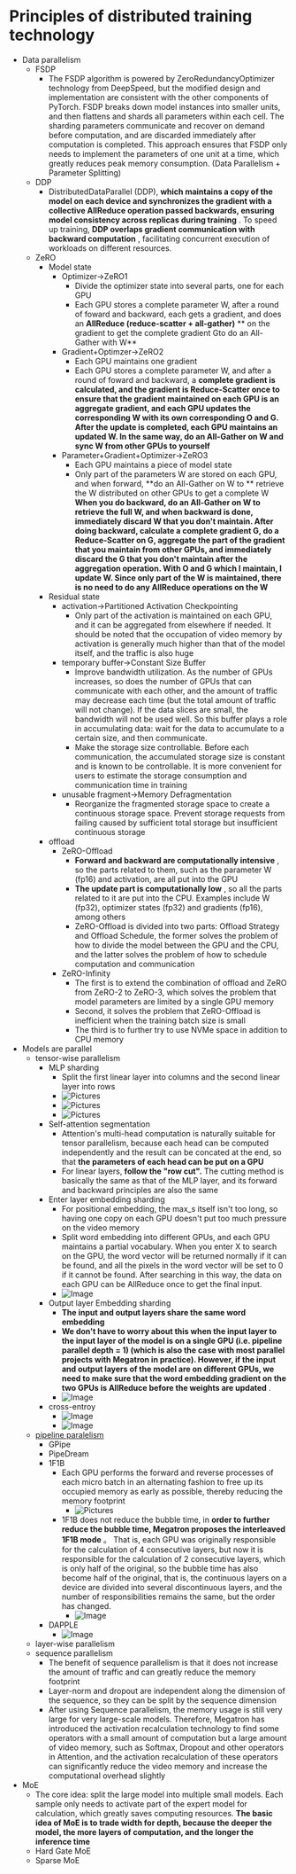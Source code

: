 # Principles of distributed training technology
- Data parallelism
    - FSDP
        - The FSDP algorithm is powered by ZeroRedundancyOptimizer technology from DeepSpeed, but the modified design and implementation are consistent with the other components of PyTorch. FSDP breaks down model instances into smaller units, and then flattens and shards all parameters within each cell. The sharding parameters communicate and recover on demand before computation, and are discarded immediately after computation is completed. This approach ensures that FSDP only needs to implement the parameters of one unit at a time, which greatly reduces peak memory consumption. (Data Parallelism + Parameter Splitting)
    - DDP
        - DistributedDataParallel (DDP), **which maintains a copy of the model on each device and synchronizes the gradient with a collective AllReduce operation passed backwards, ensuring model consistency across replicas during training** . To speed up training, **DDP overlaps gradient communication with backward computation** , facilitating concurrent execution of workloads on different resources. 
    - ZeRO
        - Model state
            - Optimizer->ZeRO1
                - Divide the optimizer state into several parts, one for each GPU
                - Each GPU stores a complete parameter W, after a round of foward and backward, each gets a gradient, and does an **AllReduce (reduce-scatter + all-gather)** ** on the gradient to get the complete gradient Gto do an All-Gather with W**
            - Gradient+Optimzer->ZeRO2
                - Each GPU maintains one gradient
                - Each GPU stores a complete parameter W, and after a round of foward and backward,  a **complete gradient is calculated, and the gradient is Reduce-Scatter once to ensure that the gradient maintained on each GPU is an aggregate gradient, and each GPU updates the corresponding W with its own corresponding O and G. After the update is completed, each GPU maintains an updated W. In the same way, do an All-Gather on W and sync W from other GPUs to yourself**
            - Parameter+Gradient+Optimizer->ZeRO3
                - Each GPU maintains a piece of model state
                - Only part of the parameters W are stored on each GPU, and when forward, **do an All-Gather on W to ** retrieve the W distributed on other GPUs to get a complete W **When you do backward, do an All-Gather on W to retrieve the full W, and when backward is done, immediately discard W that you don't maintain. After doing backward, calculate a complete gradient G, do a Reduce-Scatter on G, aggregate the part of the gradient that you maintain from other GPUs, and immediately discard the G that you don't maintain after the aggregation operation. With O and G which I maintain, I update W. Since only part of the W is maintained, there is no need to do any AllReduce operations on the W**
        - Residual state
            - activation->Partitioned Activation Checkpointing
                - Only part of the activation is maintained on each GPU, and it can be aggregated from elsewhere if needed. It should be noted that the occupation of video memory by activation is generally much higher than that of the model itself, and the traffic is also huge
            - temporary buffer->Constant Size Buffer
                - Improve bandwidth utilization. As the number of GPUs increases, so does the number of GPUs that can communicate with each other, and the amount of traffic may decrease each time (but the total amount of traffic will not change). If the data slices are small, the bandwidth will not be used well. So this buffer plays a role in accumulating data: wait for the data to accumulate to a certain size, and then communicate.
                - Make the storage size controllable. Before each communication, the accumulated storage size is constant and is known to be controllable. It is more convenient for users to estimate the storage consumption and communication time in training
            - unusable fragment->Memory Defragmentation
                - Reorganize the fragmented storage space to create a continuous storage space. Prevent storage requests from failing caused by sufficient total storage but insufficient continuous storage
        - offload
            - ZeRO-Offload
                - **Forward and backward are computationally intensive** , so the parts related to them, such as the parameter W (fp16) and activation, are all put into the GPU
                - **The update part is computationally low** , so all the parts related to it are put into the CPU. Examples include W (fp32), optimizer states (fp32) and gradients (fp16), among others
                - ZeRO-Offload is divided into two parts: Offload Strategy and Offload Schedule, the former solves the problem of how to divide the model between the GPU and the CPU, and the latter solves the problem of how to schedule computation and communication
            - ZeRO-Infinity
                - The first is to extend the combination of offload and ZeRO from ZeRO-2 to ZeRO-3, which solves the problem that model parameters are limited by a single GPU memory
                - Second, it solves the problem that ZeRO-Offload is inefficient when the training batch size is small
                - The third is to further try to use NVMe space in addition to CPU memory
- Models are parallel
    - tensor-wise parallelism
        - MLP sharding
            - Split the first linear layer into columns and the second linear layer into rows
            -  ![Pictures](./img/分布式训练技术原理-幕布图片-36114-765327.jpg)
            -  ![Pictures](./img/分布式训练技术原理-幕布图片-392521-261326.jpg)
            -  ![Pictures](./img/分布式训练技术原理-幕布图片-57107-679259.jpg)
        - Self-attention segmentation
            - Attention's multi-head computation is naturally suitable for tensor parallelism, because each head can be computed independently and the result can be concated at the end, so that **the parameters of each head can be put on a GPU**
            - For linear layers, **follow the "row cut".** The cutting method is basically the same as that of the MLP layer, and its forward and backward principles are also the same
        - Enter layer embedding sharding
            - For positional embedding, the max_s itself isn't too long, so having one copy on each GPU doesn't put too much pressure on the video memory
            - Split word embedding into different GPUs, and each GPU maintains a partial vocabulary. When you enter X to search on the GPU, the word vector will be returned normally if it can be found, and all the pixels in the word vector will be set to 0 if it cannot be found. After searching in this way, the data on each GPU can be AllReduce once to get the final input.
            -  ![Image](./img/分布式训练技术原理-幕布图片-220157-552735.jpg)
        - Output layer Embedding sharding
            - **The input and output layers share the same word embedding**
            - **We don't have to worry about this when the input layer to the input layer of the model is on a single GPU (i.e. pipeline parallel depth = 1) (which is also the case with most parallel projects with Megatron in practice). However, if the input and output layers of the model are on different GPUs, we need to make sure that the word embedding gradient on the two GPUs is AllReduce before the weights are updated** . 
            -  ![Image](./img/分布式训练技术原理-幕布图片-42284-124759.jpg)
        - cross-entroy
            -  ![Image](./img/分布式训练技术原理-幕布图片-124076-270516.jpg)
            -  ![Image](./img/分布式训练技术原理-幕布图片-838373-426344.jpg)
    -  [pipeline paralelism]("https://zhuanlan.zhihu.com/p/629637468")
        - GPipe
        - PipeDream
        - 1F1B
            - Each GPU performs the forward and reverse processes of each micro batch in an alternating fashion to free up its occupied memory as early as possible, thereby reducing the memory footprint
                -  ![Pictures](./img/分布式训练技术原理-幕布图片-20096-279847.jpg)
            - 1F1B does not reduce the bubble time, in **order to further reduce the bubble time, Megatron proposes the interleaved 1F1B mode** 。 That is, each GPU was originally responsible for the calculation of 4 consecutive layers, but now it is responsible for the calculation of 2 consecutive layers, which is only half of the original, so the bubble time has also become half of the original, that is, the continuous layers on a device are divided into several discontinuous layers, and the number of responsibilities remains the same, but the order has changed. 
                -  ![Image](./img/分布式训练技术原理-幕布图片-618350-869132.jpg)
        - DAPPLE
            -  ![Image](./img/分布式训练技术原理-幕布图片-906937-836104.jpg)
    - layer-wise parallelism
    - sequence parallelism
        - The benefit of sequence parallelism is that it does not increase the amount of traffic and can greatly reduce the memory footprint
        - Layer-norm and dropout are independent along the dimension of the sequence, so they can be split by the sequence dimension
        - After using Sequence parallelism, the memory usage is still very large for very large-scale models. Therefore, Megatron has introduced the activation recalculation technology to find some operators with a small amount of computation but a large amount of video memory, such as Softmax, Dropout and other operators in Attention, and the activation recalculation of these operators can significantly reduce the video memory and increase the computational overhead slightly
- MoE
    - The core idea: split the large model into multiple small models. Each sample only needs to activate part of the expert model for calculation, which greatly saves computing resources. **The basic idea of MoE is to trade width for depth, because the deeper the model, the more layers of computation, and the longer the inference time**
    - Hard Gate MoE
    - Sparse MoE